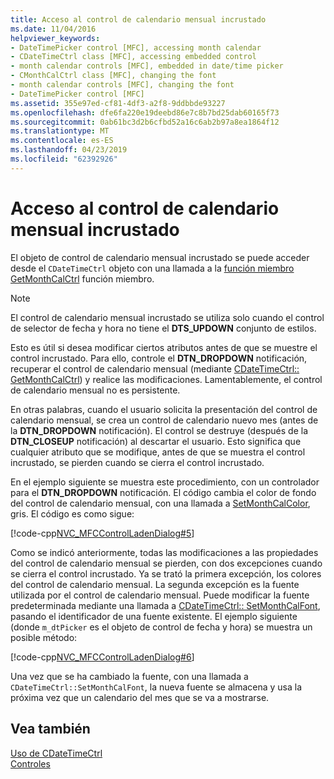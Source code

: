 ```yaml
---
title: Acceso al control de calendario mensual incrustado
ms.date: 11/04/2016
helpviewer_keywords:
- DateTimePicker control [MFC], accessing month calendar
- CDateTimeCtrl class [MFC], accessing embedded control
- month calendar controls [MFC], embedded in date/time picker
- CMonthCalCtrl class [MFC], changing the font
- month calendar controls [MFC], changing the font
- DateTimePicker control [MFC]
ms.assetid: 355e97ed-cf81-4df3-a2f8-9ddbbde93227
ms.openlocfilehash: dfe6fa220e19deebd86e7c8b7bd25dab60165f73
ms.sourcegitcommit: 0ab61bc3d2b6cfbd52a16c6ab2b97a8ea1864f12
ms.translationtype: MT
ms.contentlocale: es-ES
ms.lasthandoff: 04/23/2019
ms.locfileid: "62392926"
---
```

# <a name="accessing-the-embedded-month-calendar-control"></a>Acceso al control de calendario mensual incrustado

El objeto de control de calendario mensual incrustado se puede acceder desde el `CDateTimeCtrl` objeto con una llamada a la [función miembro GetMonthCalCtrl](../mfc/reference/cdatetimectrl-class.md#getmonthcalctrl) función miembro.

> [!NOTE]
>  El control de calendario mensual incrustado se utiliza solo cuando el control de selector de fecha y hora no tiene el **DTS_UPDOWN** conjunto de estilos.

Esto es útil si desea modificar ciertos atributos antes de que se muestre el control incrustado. Para ello, controle el **DTN_DROPDOWN** notificación, recuperar el control de calendario mensual (mediante [CDateTimeCtrl:: GetMonthCalCtrl](../mfc/reference/cdatetimectrl-class.md#getmonthcalctrl)) y realice las modificaciones. Lamentablemente, el control de calendario mensual no es persistente.

En otras palabras, cuando el usuario solicita la presentación del control de calendario mensual, se crea un control de calendario nuevo mes (antes de la **DTN_DROPDOWN** notificación). El control se destruye (después de la **DTN_CLOSEUP** notificación) al descartar el usuario. Esto significa que cualquier atributo que se modifique, antes de que se muestra el control incrustado, se pierden cuando se cierra el control incrustado.

En el ejemplo siguiente se muestra este procedimiento, con un controlador para el **DTN_DROPDOWN** notificación. El código cambia el color de fondo del control de calendario mensual, con una llamada a [SetMonthCalColor](../mfc/reference/cdatetimectrl-class.md#setmonthcalcolor), gris. El código es como sigue:

[!code-cpp[NVC_MFCControlLadenDialog#5](../mfc/codesnippet/cpp/accessing-the-embedded-month-calendar-control_1.cpp)]

Como se indicó anteriormente, todas las modificaciones a las propiedades del control de calendario mensual se pierden, con dos excepciones cuando se cierra el control incrustado. Ya se trató la primera excepción, los colores del control de calendario mensual. La segunda excepción es la fuente utilizada por el control de calendario mensual. Puede modificar la fuente predeterminada mediante una llamada a [CDateTimeCtrl:: SetMonthCalFont](../mfc/reference/cdatetimectrl-class.md#setmonthcalfont), pasando el identificador de una fuente existente. El ejemplo siguiente (donde `m_dtPicker` es el objeto de control de fecha y hora) se muestra un posible método:

[!code-cpp[NVC_MFCControlLadenDialog#6](../mfc/codesnippet/cpp/accessing-the-embedded-month-calendar-control_2.cpp)]

Una vez que se ha cambiado la fuente, con una llamada a `CDateTimeCtrl::SetMonthCalFont`, la nueva fuente se almacena y usa la próxima vez que un calendario del mes que se va a mostrarse.

## <a name="see-also"></a>Vea también

[Uso de CDateTimeCtrl](../mfc/using-cdatetimectrl.md)<br/>
[Controles](../mfc/controls-mfc.md)
